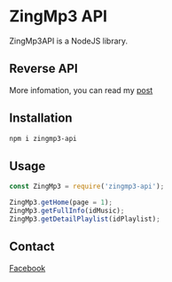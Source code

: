 # ZingMp3 API

ZingMp3API is a NodeJS library.

## Reverse API
More infomation, you can read my [post](https://vovanhoangtuan4-2.medium.com/tôi-đã-lấy-api-zingmp3-như-thế-nào-55f5fa555eda) 

## Installation
```bash
npm i zingmp3-api
```

## Usage

```javascript
const ZingMp3 = require('zingmp3-api');

ZingMp3.getHome(page = 1);
ZingMp3.getFullInfo(idMusic);
ZingMp3.getDetailPlaylist(idPlaylist);
```

## Contact
[Facebook](https://www.facebook.com/vovanhoangtuan/)